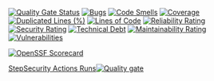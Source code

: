 [![Quality Gate Status](https://sonarcloud.io/api/project_badges/measure?project=Brunfilm_brunfilm.github.io&metric=alert_status)](https://sonarcloud.io/summary/new_code?id=Brunfilm_brunfilm.github.io)
[![Bugs](https://sonarcloud.io/api/project_badges/measure?project=Brunfilm_brunfilm.github.io&metric=bugs)](https://sonarcloud.io/summary/new_code?id=Brunfilm_brunfilm.github.io)
[![Code Smells](https://sonarcloud.io/api/project_badges/measure?project=Brunfilm_brunfilm.github.io&metric=code_smells)](https://sonarcloud.io/summary/new_code?id=Brunfilm_brunfilm.github.io)
[![Coverage](https://sonarcloud.io/api/project_badges/measure?project=Brunfilm_brunfilm.github.io&metric=coverage)](https://sonarcloud.io/summary/new_code?id=Brunfilm_brunfilm.github.io)
[![Duplicated Lines (%)](https://sonarcloud.io/api/project_badges/measure?project=Brunfilm_brunfilm.github.io&metric=duplicated_lines_density)](https://sonarcloud.io/summary/new_code?id=Brunfilm_brunfilm.github.io)
[![Lines of Code](https://sonarcloud.io/api/project_badges/measure?project=Brunfilm_brunfilm.github.io&metric=ncloc)](https://sonarcloud.io/summary/new_code?id=Brunfilm_brunfilm.github.io)
[![Reliability Rating](https://sonarcloud.io/api/project_badges/measure?project=Brunfilm_brunfilm.github.io&metric=reliability_rating)](https://sonarcloud.io/summary/new_code?id=Brunfilm_brunfilm.github.io)
[![Security Rating](https://sonarcloud.io/api/project_badges/measure?project=Brunfilm_brunfilm.github.io&metric=security_rating)](https://sonarcloud.io/summary/new_code?id=Brunfilm_brunfilm.github.io)
[![Technical Debt](https://sonarcloud.io/api/project_badges/measure?project=Brunfilm_brunfilm.github.io&metric=sqale_index)](https://sonarcloud.io/summary/new_code?id=Brunfilm_brunfilm.github.io)
[![Maintainability Rating](https://sonarcloud.io/api/project_badges/measure?project=Brunfilm_brunfilm.github.io&metric=sqale_rating)](https://sonarcloud.io/summary/new_code?id=Brunfilm_brunfilm.github.io)
[![Vulnerabilities](https://sonarcloud.io/api/project_badges/measure?project=Brunfilm_brunfilm.github.io&metric=vulnerabilities)](https://sonarcloud.io/summary/new_code?id=Brunfilm_brunfilm.github.io)

[![OpenSSF Scorecard](https://api.scorecard.dev/projects/github.com/{owner}/{repo}/badge)](https://scorecard.dev/viewer/?uri=github.com/{owner}/{repo})

[StepSecurity Actions Runs](https://app.stepsecurity.io/github/Brunfilm/actions/runs)[![Quality gate](https://sonarcloud.io/api/project_badges/quality_gate?project=Brunfilm_brunfilm.github.io)](https://sonarcloud.io/summary/new_code?id=Brunfilm_brunfilm.github.io)
